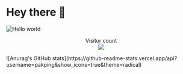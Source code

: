 # Hey there :wave:

<img src="https://raw.githubusercontent.com/sagar-viradiya/sagar-viradiya/master/resources/banner.png" alt="Hello world">

<p align="center"> 
  Visitor count<br>
  <img src="https://profile-counter.glitch.me/pakping/count.svg" />
</p>
![Anurag's GitHub stats](https://github-readme-stats.vercel.app/api?username=pakping&show_icons=true&theme=radical) 





